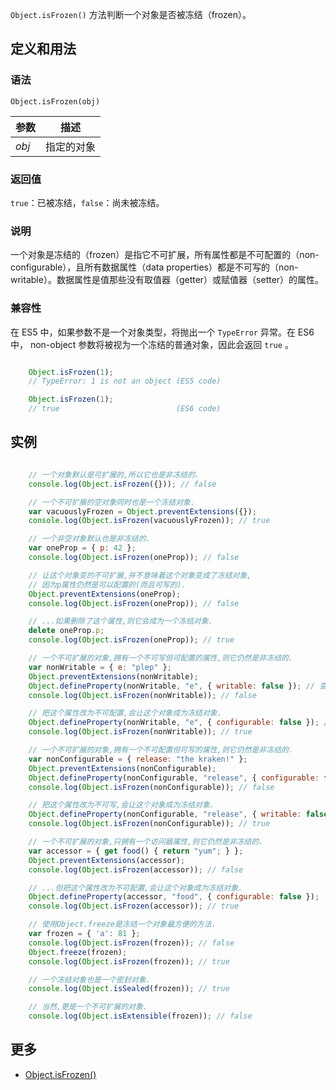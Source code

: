 `Object.isFrozen()` 方法判断一个对象是否被冻结（frozen）。

## 定义和用法

### 语法

`Object.isFrozen(obj)`

| 参数 | 描述 |
| --- | --- |
| _obj_ | 指定的对象 |

### 返回值

`true`：已被冻结，`false`：尚未被冻结。

### 说明

一个对象是冻结的（frozen）是指它不可扩展，所有属性都是不可配置的（non-configurable），且所有数据属性（data properties）都是不可写的（non-writable）。数据属性是值那些没有取值器（getter）或赋值器（setter）的属性。

### 兼容性

在 ES5 中，如果参数不是一个对象类型，将抛出一个 `TypeError` 异常。在 ES6 中， non-object 参数将被视为一个冻结的普通对象，因此会返回 `true` 。

```javascript

    Object.isFrozen(1);
    // TypeError: 1 is not an object (ES5 code)

    Object.isFrozen(1);
    // true                          (ES6 code)

```

## 实例

```javascript

    // 一个对象默认是可扩展的,所以它也是非冻结的.
    console.log(Object.isFrozen({})); // false

    // 一个不可扩展的空对象同时也是一个冻结对象.
    var vacuouslyFrozen = Object.preventExtensions({});
    console.log(Object.isFrozen(vacuouslyFrozen)); // true

    // 一个非空对象默认也是非冻结的.
    var oneProp = { p: 42 };
    console.log(Object.isFrozen(oneProp)); // false

    // 让这个对象变的不可扩展,并不意味着这个对象变成了冻结对象,
    // 因为p属性仍然是可以配置的(而且可写的).
    Object.preventExtensions(oneProp);
    console.log(Object.isFrozen(oneProp)); // false

    // ...如果删除了这个属性,则它会成为一个冻结对象.
    delete oneProp.p;
    console.log(Object.isFrozen(oneProp)); // true

    // 一个不可扩展的对象,拥有一个不可写但可配置的属性,则它仍然是非冻结的.
    var nonWritable = { e: "plep" };
    Object.preventExtensions(nonWritable);
    Object.defineProperty(nonWritable, "e", { writable: false }); // 变得不可写
    console.log(Object.isFrozen(nonWritable)); // false

    // 把这个属性改为不可配置,会让这个对象成为冻结对象.
    Object.defineProperty(nonWritable, "e", { configurable: false }); // 变得不可配置
    console.log(Object.isFrozen(nonWritable)); // true

    // 一个不可扩展的对象,拥有一个不可配置但可写的属性,则它仍然是非冻结的.
    var nonConfigurable = { release: "the kraken!" };
    Object.preventExtensions(nonConfigurable);
    Object.defineProperty(nonConfigurable, "release", { configurable: false });
    console.log(Object.isFrozen(nonConfigurable)); // false

    // 把这个属性改为不可写,会让这个对象成为冻结对象.
    Object.defineProperty(nonConfigurable, "release", { writable: false });
    console.log(Object.isFrozen(nonConfigurable)); // true

    // 一个不可扩展的对象,只拥有一个访问器属性,则它仍然是非冻结的.
    var accessor = { get food() { return "yum"; } };
    Object.preventExtensions(accessor);
    console.log(Object.isFrozen(accessor)); // false

    // ...但把这个属性改为不可配置,会让这个对象成为冻结对象.
    Object.defineProperty(accessor, "food", { configurable: false });
    console.log(Object.isFrozen(accessor)); // true

    // 使用Object.freeze是冻结一个对象最方便的方法.
    var frozen = { 'a': 81 };
    console.log(Object.isFrozen(frozen)); // false
    Object.freeze(frozen);
    console.log(Object.isFrozen(frozen)); // true

    // 一个冻结对象也是一个密封对象.
    console.log(Object.isSealed(frozen)); // true

    // 当然,更是一个不可扩展的对象.
    console.log(Object.isExtensible(frozen)); // false

```

## 更多

*   [Object.isFrozen()](https://developer.mozilla.org/zh-CN/docs/Web/JavaScript/Reference/Global_Objects/Object/isFrozen)